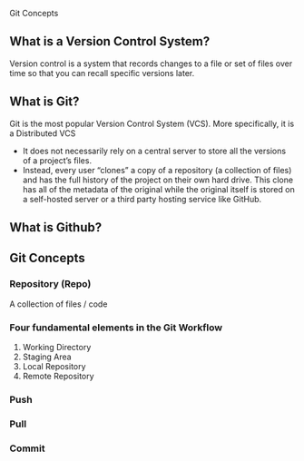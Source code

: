 Git Concepts

## What is a Version Control System?
Version control is a system that records changes to a file or set of files over time so that you can recall specific versions later.

## What is Git?
Git is the most popular Version Control System (VCS). More specifically, it is a Distributed VCS
- It does not necessarily rely on a central server to store all the versions of a project’s files.
- Instead, every user “clones” a copy of a repository (a collection of files) and has the full history of the project on their own hard drive. This clone has all of the metadata of the original while the original itself is stored on a self-hosted server or a third party hosting service like GitHub.


## What is Github?

## Git Concepts
### Repository (Repo)
A collection of files / code

### Four fundamental elements in the Git Workflow
1. Working Directory
2. Staging Area
3. Local Repository
4. Remote Repository

### Push

### Pull


### Commit


